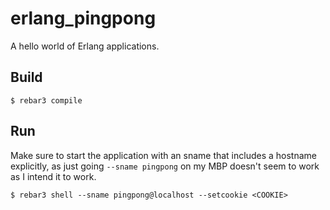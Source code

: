 erlang_pingpong
=====

A hello world of Erlang applications.

Build
-----

    $ rebar3 compile

Run
---

Make sure to start the application with an sname that includes a hostname 
explicitly, as just going `--sname pingpong` on my MBP doesn't seem to work as 
I intend it to work.

    $ rebar3 shell --sname pingpong@localhost --setcookie <COOKIE>

